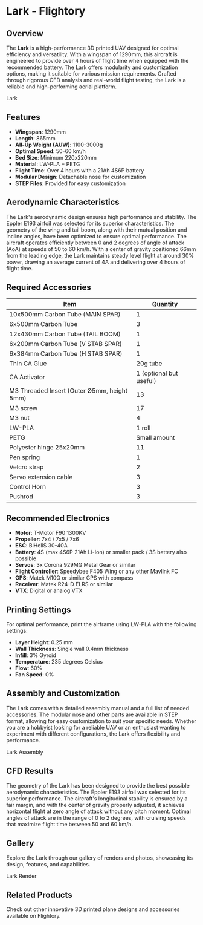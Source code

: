 # Lark - Flightory

## Overview

The **Lark** is a high-performance 3D printed UAV designed for optimal efficiency and versatility. With a wingspan of 1290mm, this aircraft is engineered to provide over 4 hours of flight time when equipped with the recommended battery. The Lark offers modularity and customization options, making it suitable for various mission requirements. Crafted through rigorous CFD analysis and real-world flight testing, the Lark is a reliable and high-performing aerial platform.

Lark

## Features

- **Wingspan**: 1290mm
- **Length**: 865mm
- **All-Up Weight (AUW)**: 1100-3000g
- **Optimal Speed**: 50-60 km/h
- **Bed Size**: Minimum 220x220mm
- **Material**: LW-PLA + PETG
- **Flight Time**: Over 4 hours with a 21Ah 4S6P battery
- **Modular Design**: Detachable nose for customization
- **STEP Files**: Provided for easy customization

## Aerodynamic Characteristics

The Lark's aerodynamic design ensures high performance and stability. The Eppler E193 airfoil was selected for its superior characteristics. The geometry of the wing and tail boom, along with their mutual position and incline angles, have been optimized to ensure optimal performance. The aircraft operates efficiently between 0 and 2 degrees of angle of attack (AoA) at speeds of 50 to 60 km/h. With a center of gravity positioned 66mm from the leading edge, the Lark maintains steady level flight at around 30% power, drawing an average current of 4A and delivering over 4 hours of flight time.

## Required Accessories

| Item                                  | Quantity |
|---------------------------------------|----------|
| 10x500mm Carbon Tube (MAIN SPAR)      | 1        |
| 6x500mm Carbon Tube                   | 3        |
| 12x430mm Carbon Tube (TAIL BOOM)      | 1        |
| 6x200mm Carbon Tube (V STAB SPAR)     | 1        |
| 6x384mm Carbon Tube (H STAB SPAR)     | 1        |
| Thin CA Glue                          | 20g tube |
| CA Activator                          | 1 (optional but useful) |
| M3 Threaded Insert (Outer Ø5mm, height 5mm) | 13   |
| M3 screw                              | 17       |
| M3 nut                                | 4        |
| LW-PLA                                | 1 roll   |
| PETG                                  | Small amount |
| Polyester hinge 25x20mm               | 11       |
| Pen spring                            | 1        |
| Velcro strap                          | 2        |
| Servo extension cable                 | 3        |
| Control Horn                          | 3        |
| Pushrod                               | 3        |

## Recommended Electronics

- **Motor**: T-Motor F90 1300KV
- **Propeller**: 7x4 / 7x5 / 7x6
- **ESC**: BlHeliS 30-40A
- **Battery**: 4S (max 4S6P 21Ah Li-Ion) or smaller pack / 3S battery also possible
- **Servos**: 3x Corona 929MG Metal Gear or similar
- **Flight Controller**: Speedybee F405 Wing or any other Mavlink FC
- **GPS**: Matek M10Q or similar GPS with compass
- **Receiver**: Matek R24-D ELRS or similar
- **VTX**: Digital or analog VTX

## Printing Settings

For optimal performance, print the airframe using LW-PLA with the following settings:

- **Layer Height**: 0.25 mm
- **Wall Thickness**: Single wall 0.4mm thickness
- **Infill**: 3% Gyroid
- **Temperature**: 235 degrees Celsius
- **Flow**: 60%
- **Fan Speed**: 0%

## Assembly and Customization

The Lark comes with a detailed assembly manual and a full list of needed accessories. The modular nose and other parts are available in STEP format, allowing for easy customization to suit your specific needs. Whether you are a hobbyist looking for a reliable UAV or an enthusiast wanting to experiment with different configurations, the Lark offers flexibility and performance.

Lark Assembly

## CFD Results

The geometry of the Lark has been designed to provide the best possible aerodynamic characteristics. The Eppler E193 airfoil was selected for its superior performance. The aircraft's longitudinal stability is ensured by a fair margin, and with the center of gravity properly adjusted, it achieves horizontal flight at zero angle of attack without any pitch moment. Optimal angles of attack are in the range of 0 to 2 degrees, with cruising speeds that maximize flight time between 50 and 60 km/h.

## Gallery

Explore the Lark through our gallery of renders and photos, showcasing its design, features, and capabilities.

Lark Render

## Related Products

Check out other innovative 3D printed plane designs and accessories available on Flightory.
